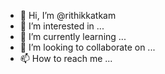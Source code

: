 - 👋 Hi, I’m @rithikkatkam
- 👀 I’m interested in ...
- 🌱 I’m currently learning ...
- 💞️ I’m looking to collaborate on ...
- 📫 How to reach me ...

<!---
rithikkatkam/rithikkatkam is a ✨ special ✨ repository because its `README.md` (this file) appears on your GitHub profile.
You can click the Preview link to take a look at your changes.
--->
